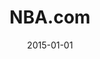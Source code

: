---
layout: site
title: "NBA.com"
date: 2015-01-01
categories: [sports]
version: 4.2.4
major: 4
minor: 2
patch: 4
slug: nba
link: http://www.nba.com/
permalink: /sites/:slug
---